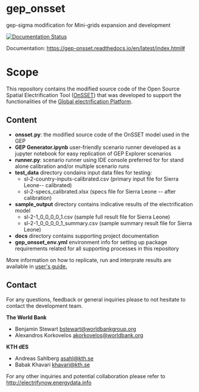 gep_onsset
=================================

gep-sigma modification for Mini-grids expansion and development

[![Documentation Status](https://readthedocs.org/projects/gep-onsset/badge/?version=latest)](https://gep-onsset.readthedocs.io/en/latest/?badge=latest)

Documentation: https://gep-onsset.readthedocs.io/en/latest/index.html#

# Scope

This repository contains the modified source code of the Open Source Spatial Electrification Tool ([OnSSET](http://www.onsset.org/)) that was developed to support the functionalities of the [Global electrification Platform](https://electrifynow.energydata.info/).

## Content

- **onsset.py**: the modified source code of the OnSSET model used in the GEP
- **GEP Generator.ipynb** user-friendly scenario runner developed as a jupyter notebook for easy replication of GEP Explorer scenarios
- **runner.py**: scenario runner using IDE console preferred for for stand alone calibration and/or multiple scenario runs
- **test_data** directory condains input data files for testing:
    - sl-2-country-inputs-calibrated.csv (primary input file for Sierra Leone-- calibrated)
    - sl-2-specs_calibrated.xlsx (specs file for Sierra Leone -- after calibration)
- **sample_output** directory contains indicative results of the electrification model
    - sl-2-1_0_0_0_0_1.csv (sample full result file for Sierra Leone)
    - sl-2-1_0_0_0_0_1_summary.csv (sample summary result file for Sierra Leone)
- **docs** directory contains supporting project documentation
- **gep_onsset_env.yml** environment info for setting up package requirements related for all supporting processes in this repository

More information on how to replicate, run and interprate results are available in [user's guide.](https://gep-onsset.readthedocs.io/en/latest/index.html#)

## Contact
For any questions, feedback or general inquiries please to not hesitate to contact the development team.

**The World Bank**

- Benjamin Stewart <bstewart@worldbankgroup.org>
- Alexandros Korkovelos <akorkovelos@worldbank.org>

**KTH dES**

- Andreas Sahlberg <asahl@kth.se>
- Babak Khavari <khavari@kth.se>

For any other inquiries and potential collaboration please refer to http://electrifynow.energydata.info
